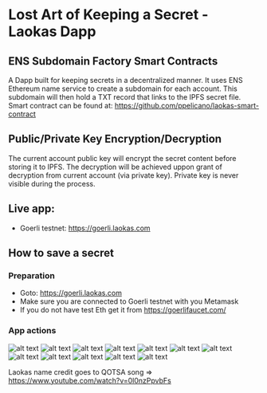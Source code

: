 # Lost Art of Keeping a Secret - Laokas Dapp

## ENS Subdomain Factory Smart Contracts

A Dapp built for keeping secrets in a decentralized manner. It uses ENS Ethereum name service to create a subdomain for each account. This subdomain will then hold a TXT record that links to the IPFS secret file. Smart contract can be found at: 
https://github.com/ppelicano/laokas-smart-contract

## Public/Private Key Encryption/Decryption

The current account public key will encrypt the secret content before storing it to IPFS. The decryption will be achieved uppon grant of decryption from current account (via private key). Private key is never visible during the process.


## Live app:
- Goerli testnet: https://goerli.laokas.com


## How to save a secret

### Preparation
- Goto: https://goerli.laokas.com
- Make sure you are connected to Goerli testnet with you Metamask
- If you do not have test Eth get it from https://goerlifaucet.com/

### App actions
![alt text](https://raw.githubusercontent.com/ppelicano/laokas-web-app/main/screenshots/0.png)
![alt text](https://raw.githubusercontent.com/ppelicano/laokas-web-app/main/screenshots/1.png)
![alt text](https://raw.githubusercontent.com/ppelicano/laokas-web-app/main/screenshots/2.png)
![alt text](https://raw.githubusercontent.com/ppelicano/laokas-web-app/main/screenshots/3.png)
![alt text](https://raw.githubusercontent.com/ppelicano/laokas-web-app/main/screenshots/4.png)
![alt text](https://raw.githubusercontent.com/ppelicano/laokas-web-app/main/screenshots/5.png)
![alt text](https://raw.githubusercontent.com/ppelicano/laokas-web-app/main/screenshots/6.png)
![alt text](https://raw.githubusercontent.com/ppelicano/laokas-web-app/main/screenshots/7.png)
![alt text](https://raw.githubusercontent.com/ppelicano/laokas-web-app/main/screenshots/8.png)
![alt text](https://raw.githubusercontent.com/ppelicano/laokas-web-app/main/screenshots/9.png)
![alt text](https://raw.githubusercontent.com/ppelicano/laokas-web-app/main/screenshots/10.png)
![alt text](https://raw.githubusercontent.com/ppelicano/laokas-web-app/main/screenshots/11.png)


Laokas name credit goes to QOTSA song => https://www.youtube.com/watch?v=0l0nzPpvbFs